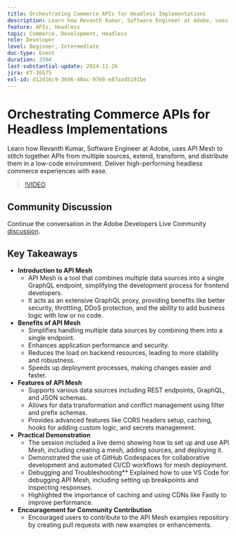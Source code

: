 ```yaml
---
title: Orchestrating Commerce APIs for Headless Implementations
description: Learn how Revanth Kumar, Software Engineer at Adobe, uses API Mesh to integrate and manage multiple data sources for high-performing headless commerce experiences, with benefits like enhanced security, performance, and simplified development.
feature: APIs, Headless
topic: Commerce, Development, Headless
role: Developer
level: Beginner, Intermediate
doc-type: Event
duration: 3304
last-substantial-update: 2024-11-26
jira: KT-16575
exl-id: d12d16c9-3696-48ac-9768-e87aad5191be
---
```

# Orchestrating Commerce APIs for Headless Implementations

Learn how Revanth Kumar, Software Engineer at Adobe, uses API Mesh to stitch together APIs from multiple sources, extend, transform, and distribute them in a low-code environment. Deliver high-performing headless commerce experiences with ease.

>[!VIDEO](https://video.tv.adobe.com/v/3440402/?learn=on&enablevpops)

## Community Discussion

Continue the conversation in the Adobe Developers Live Community [discussion](https://adobe.ly/40IDxO9).

## Key Takeaways

* **Introduction to API Mesh** 
  * API Mesh is a tool that combines multiple data sources into a single GraphQL endpoint, simplifying the development process for frontend developers.
  * It acts as an extensive GraphQL proxy, providing benefits like better security, throttling, DDoS protection, and the ability to add business logic with low or no code.
* **Benefits of API Mesh** 
  * Simplifies handling multiple data sources by combining them into a single endpoint.
  * Enhances application performance and security.
  * Reduces the load on backend resources, leading to more stability and robustness.
  * Speeds up deployment processes, making changes easier and faster.
* **Features of API Mesh** 
  * Supports various data sources including REST endpoints, GraphQL, and JSON schemas.
  * Allows for data transformation and conflict management using filter and prefix schemas.
  * Provides advanced features like CORS headers setup, caching, hooks for adding custom logic, and secrets management.
* **Practical Demonstration** 
  * The session included a live demo showing how to set up and use API Mesh, including creating a mesh, adding sources, and deploying it.
  * Demonstrated the use of GitHub Codespaces for collaborative development and automated CI/CD workflows for mesh deployment.
  * Debugging and Troubleshooting** Explained how to use VS Code for debugging API Mesh, including setting up breakpoints and inspecting responses.
  * Highlighted the importance of caching and using CDNs like Fastly to improve performance.
* **Encouragement for Community Contribution** 
  * Encouraged users to contribute to the API Mesh examples repository by creating pull requests with new examples or enhancements.
